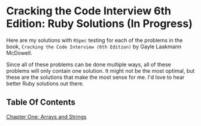# Cracking the Code Interview 6th Edition: Ruby Solutions (In Progress)

Here are my solutions with `RSpec` testing for each of the problems in the book,
`Cracking the Code Interview (6th Edition)` by Gayle Laakmann McDowell.

Since all of these problems can be done multiple ways, all of these problems will only contain one solution. It might not be the most optimal, but these are the solutions that make the most sense for me. I'd love to hear better Ruby solutions out there.

## Table Of Contents

[Chapter One: Arrays and Strings](https://github.com/seanperfecto/CTCI-Ruby-Version/tree/master/Chapter_One)

